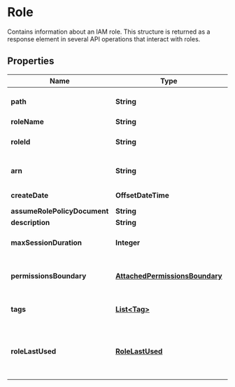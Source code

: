 

# Role

Contains information about an IAM role. This structure is returned as a response element in several API operations that interact with roles.

## Properties

| Name | Type | Description | Notes |
|------------ | ------------- | ------------- | -------------|
|**path** | **String** |  The path to the role. For more information about paths, see &lt;a href&#x3D;\&quot;https://docs.aws.amazon.com/IAM/latest/UserGuide/Using_Identifiers.html\&quot;&gt;IAM identifiers&lt;/a&gt; in the &lt;i&gt;IAM User Guide&lt;/i&gt;.  |  |
|**roleName** | **String** | The friendly name that identifies the role. |  |
|**roleId** | **String** |  The stable and unique string identifying the role. For more information about IDs, see &lt;a href&#x3D;\&quot;https://docs.aws.amazon.com/IAM/latest/UserGuide/Using_Identifiers.html\&quot;&gt;IAM identifiers&lt;/a&gt; in the &lt;i&gt;IAM User Guide&lt;/i&gt;.  |  |
|**arn** | **String** |  The Amazon Resource Name (ARN) specifying the role. For more information about ARNs and how to use them in policies, see &lt;a href&#x3D;\&quot;https://docs.aws.amazon.com/IAM/latest/UserGuide/Using_Identifiers.html\&quot;&gt;IAM identifiers&lt;/a&gt; in the &lt;i&gt;IAM User Guide&lt;/i&gt; guide.  |  |
|**createDate** | **OffsetDateTime** | The date and time, in &lt;a href&#x3D;\&quot;http://www.iso.org/iso/iso8601\&quot;&gt;ISO 8601 date-time format&lt;/a&gt;, when the role was created. |  |
|**assumeRolePolicyDocument** | **String** | The policy that grants an entity permission to assume the role. |  [optional] |
|**description** | **String** | A description of the role that you provide. |  [optional] |
|**maxSessionDuration** | **Integer** | The maximum session duration (in seconds) for the specified role. Anyone who uses the CLI, or API to assume the role can specify the duration using the optional &lt;code&gt;DurationSeconds&lt;/code&gt; API parameter or &lt;code&gt;duration-seconds&lt;/code&gt; CLI parameter. |  [optional] |
|**permissionsBoundary** | [**AttachedPermissionsBoundary**](AttachedPermissionsBoundary.md) | &lt;p&gt;The ARN of the policy used to set the permissions boundary for the role.&lt;/p&gt; &lt;p&gt;For more information about permissions boundaries, see &lt;a href&#x3D;\&quot;https://docs.aws.amazon.com/IAM/latest/UserGuide/access_policies_boundaries.html\&quot;&gt;Permissions boundaries for IAM identities &lt;/a&gt; in the &lt;i&gt;IAM User Guide&lt;/i&gt;.&lt;/p&gt; |  [optional] |
|**tags** | [**List&lt;Tag&gt;**](Tag.md) | A list of tags that are attached to the role. For more information about tagging, see &lt;a href&#x3D;\&quot;https://docs.aws.amazon.com/IAM/latest/UserGuide/id_tags.html\&quot;&gt;Tagging IAM resources&lt;/a&gt; in the &lt;i&gt;IAM User Guide&lt;/i&gt;. |  [optional] |
|**roleLastUsed** | [**RoleLastUsed**](RoleLastUsed.md) | Contains information about the last time that an IAM role was used. This includes the date and time and the Region in which the role was last used. Activity is only reported for the trailing 400 days. This period can be shorter if your Region began supporting these features within the last year. The role might have been used more than 400 days ago. For more information, see &lt;a href&#x3D;\&quot;https://docs.aws.amazon.com/IAM/latest/UserGuide/access_policies_access-advisor.html#access-advisor_tracking-period\&quot;&gt;Regions where data is tracked&lt;/a&gt; in the &lt;i&gt;IAM user Guide&lt;/i&gt;. |  [optional] |



